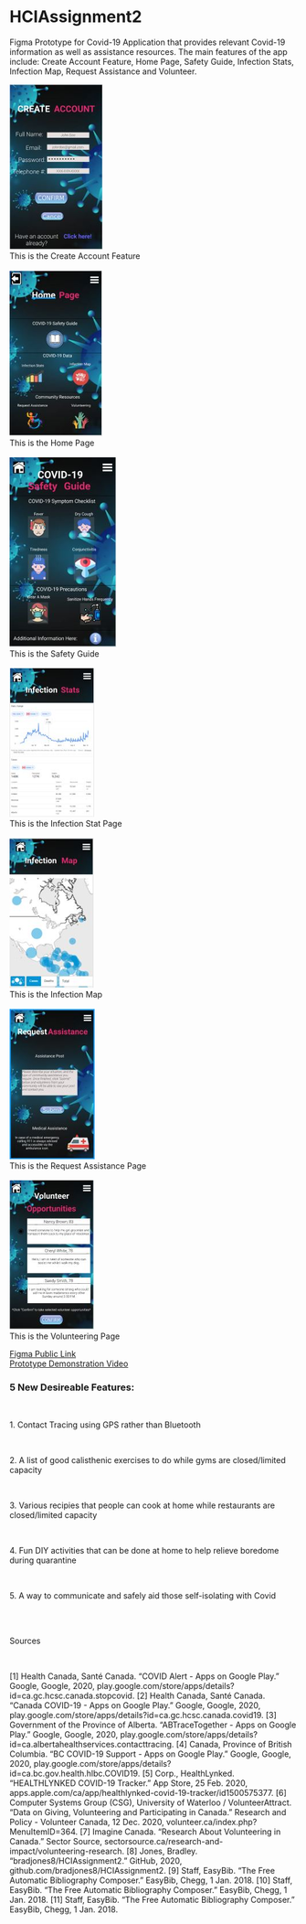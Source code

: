 # HCIAssignment2

Figma Prototype for Covid-19 Application that provides relevant Covid-19 information as well as assistance resources.
The main features of the app include: Create Account Feature, Home Page, Safety Guide, Infection Stats, Infection Map, Request Assistance and Volunteer.


![alt text](https://github.com/bradjones8/HCIAssignment2/blob/main/CreateAccountFeat.JPG?raw=true)
<br>
This is the Create Account Feature
<br>
<br>
![alt text](https://github.com/bradjones8/HCIAssignment2/blob/main/HomePageFeat.JPG?raw=true)
<br>
This is the Home Page
<br>
<br>
![alt text](https://github.com/bradjones8/HCIAssignment2/blob/main/SafteyFeat.JPG?raw=true)
<br>
This is the Safety Guide
<br>
<br>
![alt text](https://github.com/bradjones8/HCIAssignment2/blob/main/InfectionStatsFeat.JPG?raw=true)
<br>
This is the Infection Stat Page
<br>
<br>
![alt text](https://github.com/bradjones8/HCIAssignment2/blob/main/InfectionMapFeat.JPG?raw=true)
<br>
This is the Infection Map
<br>
<br>
![alt text](https://github.com/bradjones8/HCIAssignment2/blob/main/RequestAssistanceFeat.JPG?raw=true)
<br>
This is the Request Assistance Page
<br>
<br>
![alt text](https://github.com/bradjones8/HCIAssignment2/blob/main/VolunteerFeat.JPG?raw=true)
<br>
This is the Volunteering Page

<a href="https://www.figma.com/file/3GHQn6fupYK4gDKS6rA6Cx/BradleyJones-Assignment2?node-id=0%3A1">Figma Public Link</a>
<br>
<a href="https://youtu.be/kfUtxERfkaE">Prototype Demonstration Video</a>
<br>
<h3>5 New Desireable Features:</h3>
<br>
<p>1. Contact Tracing using GPS rather than Bluetooth</p>
<br>
<p>2. A list of good calisthenic exercises to do while gyms are closed/limited capacity</p>
<br>
<p>3. Various recipies that people can cook at home while restaurants are closed/limited capacity</p>
<br>
<p>4. Fun DIY activities that can be done at home to help relieve boredome during quarantine</p>
<br>
<p>5. A way to communicate and safely aid those self-isolating with Covid</p>

<br><br>
<p>Sources<p><br>
  <p>[1]	Health Canada, Santé Canada. “COVID Alert - Apps on Google Play.” Google, Google, 2020, play.google.com/store/apps/details?id=ca.gc.hcsc.canada.stopcovid.
[2]	Health Canada, Santé Canada. “Canada COVID-19 - Apps on Google Play.” Google, Google, 2020, play.google.com/store/apps/details?id=ca.gc.hcsc.canada.covid19. 
[3]	Government of the Province of Alberta. “ABTraceTogether - Apps on Google Play.” Google, Google, 2020, play.google.com/store/apps/details?id=ca.albertahealthservices.contacttracing. 
[4]	Canada, Province of British Columbia. “BC COVID-19 Support - Apps on Google Play.” Google, Google, 2020, play.google.com/store/apps/details?id=ca.bc.gov.health.hlbc.COVID19. 
[5]	Corp., HealthLynked. “‎HEALTHLYNKED COVID-19 Tracker.” App&nbsp;Store, 25 Feb. 2020, apps.apple.com/ca/app/healthlynked-covid-19-tracker/id1500575377. 
[6]	Computer Systems Group (CSG), University of Waterloo / VolunteerAttract. “Data on Giving, Volunteering and Participating in Canada.” Research and Policy - Volunteer Canada, 12 Dec. 2020, volunteer.ca/index.php?MenuItemID=364.
[7]	Imagine Canada. “Research About Volunteering in Canada.” Sector Source, sectorsource.ca/research-and-impact/volunteering-research. 
[8]	Jones, Bradley. “bradjones8/HCIAssignment2.” GitHub, 2020, github.com/bradjones8/HCIAssignment2. 
[9]	Staff, EasyBib. “The Free Automatic Bibliography Composer.” EasyBib, Chegg, 1 Jan. 2018.
[10]	Staff, EasyBib. “The Free Automatic Bibliography Composer.” EasyBib, Chegg, 1 Jan. 2018.
[11]	Staff, EasyBib. “The Free Automatic Bibliography Composer.” EasyBib, Chegg, 1 Jan. 2018.
<p>
